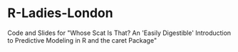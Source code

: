 # R-Ladies-London
Code and Slides for "Whose Scat Is That? An 'Easily Digestible' Introduction to Predictive Modeling in R and the caret Package"
